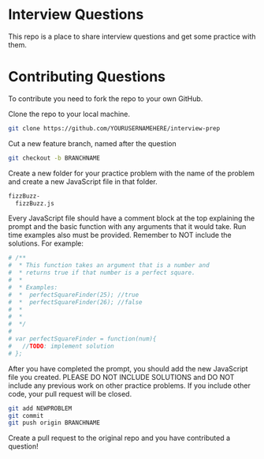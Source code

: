 # Interview Questions

This repo is a place to share interview questions and get some practice with them.


# Contributing Questions

To contribute you need to fork the repo to your own GitHub.

Clone the repo to your local machine.

```sh
git clone https://github.com/YOURUSERNAMEHERE/interview-prep
```

Cut a new feature branch, named after the question

```sh
git checkout -b BRANCHNAME
```


Create a new folder for your practice problem with the name of the problem
and create a new JavaScript file in that folder.

```sh
fizzBuzz-
  fizzBuzz.js
```

Every JavaScript file should have a comment block at the top explaining the prompt
and the basic function with any arguments that it would take.  Run time examples also
must be provided. Remember to NOT include the solutions. For example:

```sh
# /**
#  * This function takes an argument that is a number and
#  * returns true if that number is a perfect square.
#  *
#  * Examples:
#  *  perfectSquareFinder(25); //true
#  *  perfectSquareFinder(26); //false
#  *
#  *
#  */
#
# var perfectSquareFinder = function(num){
#   //TODO: implement solution
# };
```
After you have completed the prompt, you should add the new JavaScript file you
created. PLEASE DO NOT INCLUDE SOLUTIONS and DO NOT include any previous work on other practice problems. If you
include other code, your pull request will be closed.

```sh
git add NEWPROBLEM
git commit
git push origin BRANCHNAME
```
Create a pull request to the original repo and you have contributed a question!

